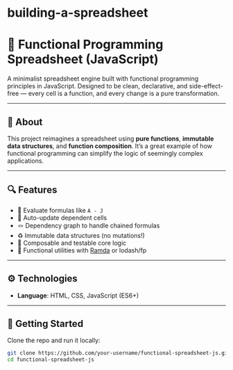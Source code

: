 # building-a-spreadsheet

# 📗 Functional Programming Spreadsheet (JavaScript)

A minimalist spreadsheet engine built with functional programming principles in JavaScript. Designed to be clean, declarative, and side-effect-free — every cell is a function, and every change is a pure transformation.

---

## 🧠 About

This project reimagines a spreadsheet using **pure functions**, **immutable data structures**, and **function composition**. It’s a great example of how functional programming can simplify the logic of seemingly complex applications.

---

## 🔍 Features

- 🧮 Evaluate formulas like `A - J`
- 🔄 Auto-update dependent cells
- 🪢 Dependency graph to handle chained formulas
- ♻️ Immutable data structures (no mutations!)
- 🧩 Composable and testable core logic
- 🧰 Functional utilities with [Ramda](https://ramdajs.com/) or lodash/fp

---

## ⚙️ Technologies

- **Language**: HTML, CSS, JavaScript (ES6+)

---

## 🚀 Getting Started

Clone the repo and run it locally:

```bash
git clone https://github.com/your-username/functional-spreadsheet-js.git
cd functional-spreadsheet-js
